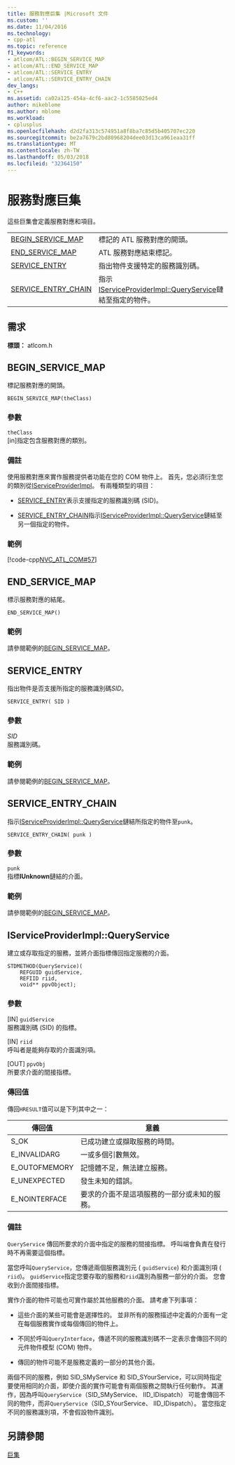 ```yaml
---
title: 服務對應巨集 |Microsoft 文件
ms.custom: ''
ms.date: 11/04/2016
ms.technology:
- cpp-atl
ms.topic: reference
f1_keywords:
- atlcom/ATL::BEGIN_SERVICE_MAP
- atlcom/ATL::END_SERVICE_MAP
- atlcom/ATL::SERVICE_ENTRY
- atlcom/ATL::SERVICE_ENTRY_CHAIN
dev_langs:
- C++
ms.assetid: ca02a125-454a-4cf6-aac2-1c5585025ed4
author: mikeblome
ms.author: mblome
ms.workload:
- cplusplus
ms.openlocfilehash: d2d2fa313c574951a8f8ba7c85d5b405707ec220
ms.sourcegitcommit: be2a7679c2bd80968204dee03d13ca961eaa31ff
ms.translationtype: MT
ms.contentlocale: zh-TW
ms.lasthandoff: 05/03/2018
ms.locfileid: "32364150"
---
```

# <a name="service-map-macros"></a>服務對應巨集
這些巨集會定義服務對應和項目。  
  
|||  
|-|-|  
|[BEGIN_SERVICE_MAP](#begin_service_map)|標記的 ATL 服務對應的開頭。|  
|[END_SERVICE_MAP](#end_service_map)|ATL 服務對應結束標記。|  
|[SERVICE_ENTRY](#service_entry)|指出物件支援特定的服務識別碼。|  
|[SERVICE_ENTRY_CHAIN](#service_entry_chain)|指示[IServiceProviderImpl::QueryService](#queryservice)鏈結至指定的物件。|  

## <a name="requirements"></a>需求  
 **標頭：** atlcom.h  
   
##  <a name="begin_service_map"></a>  BEGIN_SERVICE_MAP  
 標記服務對應的開頭。  
  
```
BEGIN_SERVICE_MAP(theClass)
```  
  
### <a name="parameters"></a>參數  
 `theClass`  
 [in]指定包含服務對應的類別。  
  
### <a name="remarks"></a>備註  
 使用服務對應來實作服務提供者功能在您的 COM 物件上。 首先，您必須衍生您的類別從[IServiceProviderImpl](../../atl/reference/iserviceproviderimpl-class.md)。 有兩種類型的項目：  
  
- [SERVICE_ENTRY](#service_entry)表示支援指定的服務識別碼 (SID)。  
  
- [SERVICE_ENTRY_CHAIN](#service_entry_chain)指示[IServiceProviderImpl::QueryService](#queryservice)鏈結至另一個指定的物件。  
  
### <a name="example"></a>範例  
 [!code-cpp[NVC_ATL_COM#57](../../atl/codesnippet/cpp/service-map-macros_1.h)]  
  
##  <a name="end_service_map"></a>  END_SERVICE_MAP  
 標示服務對應的結尾。  
  
```
END_SERVICE_MAP()
```  
  
### <a name="example"></a>範例  
 請參閱範例的[BEGIN_SERVICE_MAP](#begin_service_map)。  
  
##  <a name="service_entry"></a>  SERVICE_ENTRY  
 指出物件是否支援所指定的服務識別碼*SID*。  
  
```
SERVICE_ENTRY( SID )
```  
  
### <a name="parameters"></a>參數  
 *SID*  
 服務識別碼。  
  
### <a name="example"></a>範例  
 請參閱範例的[BEGIN_SERVICE_MAP](#begin_service_map)。  
  
##  <a name="service_entry_chain"></a>  SERVICE_ENTRY_CHAIN  
 指示[IServiceProviderImpl::QueryService](#queryservice)鏈結所指定的物件至`punk`。  
  
```
SERVICE_ENTRY_CHAIN( punk )
```  
  
### <a name="parameters"></a>參數  
 `punk`  
 指標**IUnknown**鏈結的介面。  
  
### <a name="example"></a>範例  
 請參閱範例的[BEGIN_SERVICE_MAP](#begin_service_map)。  
  
##  <a name="queryservice"></a>  IServiceProviderImpl::QueryService  
 建立或存取指定的服務，並將介面指標傳回指定服務的介面。  
  
```
STDMETHOD(QueryService)( 
    REFGUID guidService,
    REFIID riid,
    void** ppvObject);
```  
  
### <a name="parameters"></a>參數  
 [IN] `guidService`  
 服務識別碼 (SID) 的指標。  
  
 [IN] `riid`  
 呼叫者是能夠存取的介面識別項。  
  
 [OUT] `ppvObj`  
 所要求介面的間接指標。  
  
### <a name="return-value"></a>傳回值  
 傳回`HRESULT`值可以是下列其中之一：  
  
|傳回值|意義|  
|------------------|-------------|  
|S_OK|已成功建立或擷取服務的時間。|  
|E_INVALIDARG|一或多個引數無效。|  
|E_OUTOFMEMORY|記憶體不足，無法建立服務。|  
|E_UNEXPECTED|發生未知的錯誤。|  
|E_NOINTERFACE|要求的介面不是這項服務的一部分或未知的服務。|  
  
### <a name="remarks"></a>備註  
 `QueryService` 傳回所要求的介面中指定的服務的間接指標。 呼叫端會負責在發行時不再需要這個指標。  
  
 當您呼叫`QueryService`，您傳遞兩個服務識別元 ( `guidService`) 和介面識別項 ( `riid`)。 `guidService`指定您要存取的服務和`riid`識別為服務一部分的介面。 您會收到介面間接指標。  
  
 實作介面的物件可能也可實作屬於其他服務的介面。 請考慮下列事項：  
  
-   這些介面的某些可能會是選擇性的。 並非所有的服務描述中定義的介面有一定在每個服務實作或每個傳回的物件上。  
  
-   不同於呼叫`QueryInterface`，傳遞不同的服務識別碼不一定表示會傳回不同的元件物件模型 (COM) 物件。  
  
-   傳回的物件可能不是服務定義的一部分的其他介面。  
  
 兩個不同的服務，例如 SID_SMyService 和 SID_SYourService，可以同時指定要使用相同的介面，即使介面的實作可能會有兩個服務之間執行任何動作。 其運作，因為呼叫`QueryService`（SID_SMyService、 IID_IDispatch） 可能會傳回不同的物件，而非`QueryService`（SID_SYourService、 IID_IDispatch）。 當您指定不同的服務識別項，不會假設物件識別。  
  
## <a name="see-also"></a>另請參閱  
 [巨集](../../atl/reference/atl-macros.md)
